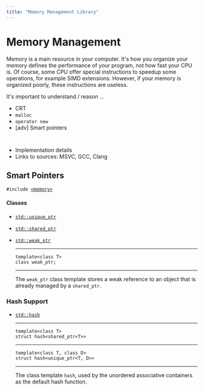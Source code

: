 ```yaml
---
title: "Memory Management Library"
---
```


# Memory Management

Memory is a main resource in your computer. It's how you organize your memory
defines the performance of your program, not how fast your CPU is. Of course,
some CPU offer special instructions to speedup some operations, for example SIMD
extensions. However, if your memory is organized poorly, these instructions are
useless.

It's important to understand / reason ...

- CRT
- `malloc`
- `operator new`
- \[adv\] Smart pointers

` `

- Implementation details
- Links to sources: MSVC, GCC, Clang

## Smart Pointers

`#include `[`<memory>`]()

#### Classes

- [`std::unique_ptr`]()

- [`std::shared_ptr`]()

- [`std::weak_ptr`]()

  ***

  `template<class T>`\
  `class weak_ptr;`

  ***

  The `weak_ptr` class template stores a weak reference to an object that is
  already managed by a `shared_ptr`.

### Hash Support

- [`std::hash`]()

  ***

  `template<class T>`\
  `struct hash<shared_ptr<T>>`

  ***

  `template<class T, class D>`\
  `struct hash<unique_ptr<T, D>>`

  ***

  The class template `hash`, used by the unordered associative containers as the
  default hash function.

<!-- ### Adaptors

- [`std::out_ptr_t`]()

  ***

  `template<class Smart, class Pointer, class... Args>`\
   `class out_ptr_t;`

  ***

  `out_ptr_t` is a class template used to adapt types such as smart pointers
  (20.3) for functions that use output pointer parameters.

- [`std::out_ptr`]()

  ***

  `template<class Pointer = void, class Smart, class... Args>`\
  `auto out_ptr(Smart& s, Args&&... args);`

  ***

  _Returns_: `out_ptr_t<Smart, P, Args&&...>(s, std::forward<Args>(args)...)`.

- [`std::inout_ptr_t`]()

  ***

  `template<class Smart, class Pointer, class... Args>`\
   `class inout_ptr_t`

  ***

  `inout_ptr_t` is a class template used to adapt types such as smart pointers
  (20.3) for functions that use output pointer parameters whose dereferenced
  values may first be deleted before being set to another allocated value.

- [`std::inout_ptr`]()

  ***

  `template<class Pointer = void, class Smart, class... Args>`\
  `auto inout_ptr(Smart& s, Args&&... args);`

  ***

  _Returns_: `inout_ptr_t<Smart, P, Args&&...>(s, std::forward<Args>(args)...)`. -->
